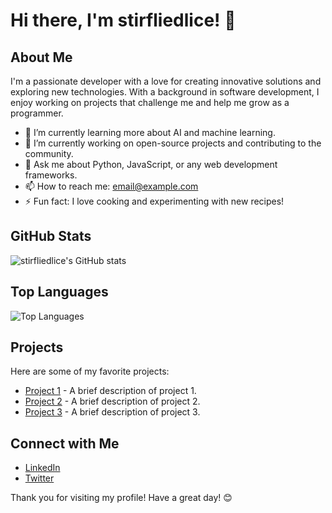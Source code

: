 # Hi there, I'm stirfliedlice! 👋

## About Me

I'm a passionate developer with a love for creating innovative solutions and exploring new technologies. With a background in software development, I enjoy working on projects that challenge me and help me grow as a programmer.

- 🌱 I’m currently learning more about AI and machine learning.
- 🔭 I’m currently working on open-source projects and contributing to the community.
- 💬 Ask me about Python, JavaScript, or any web development frameworks.
- 📫 How to reach me: [email@example.com](mailto:email@example.com)
- ⚡ Fun fact: I love cooking and experimenting with new recipes!

## GitHub Stats

![stirfliedlice's GitHub stats](https://github-readme-stats.vercel.app/api?username=stirfliedlice&show_icons=true&theme=radical)

## Top Languages

![Top Languages](https://github-readme-stats.vercel.app/api/top-langs/?username=stirfliedlice&layout=compact&theme=radical)

## Projects

Here are some of my favorite projects:

- [Project 1](https://github.com/stirfliedlice/project1) - A brief description of project 1.
- [Project 2](https://github.com/stirfliedlice/project2) - A brief description of project 2.
- [Project 3](https://github.com/stirfliedlice/project3) - A brief description of project 3.

## Connect with Me

- [LinkedIn](https://www.linkedin.com/in/stirfliedlice/)
- [Twitter](https://twitter.com/stirfliedlice)

Thank you for visiting my profile! Have a great day! 😊
<!---
stirfliedlice/stirfliedlice is a ✨ special ✨ repository because its `README.md` (this file) appears on your GitHub profile.
You can click the Preview link to take a look at your changes.
--->
